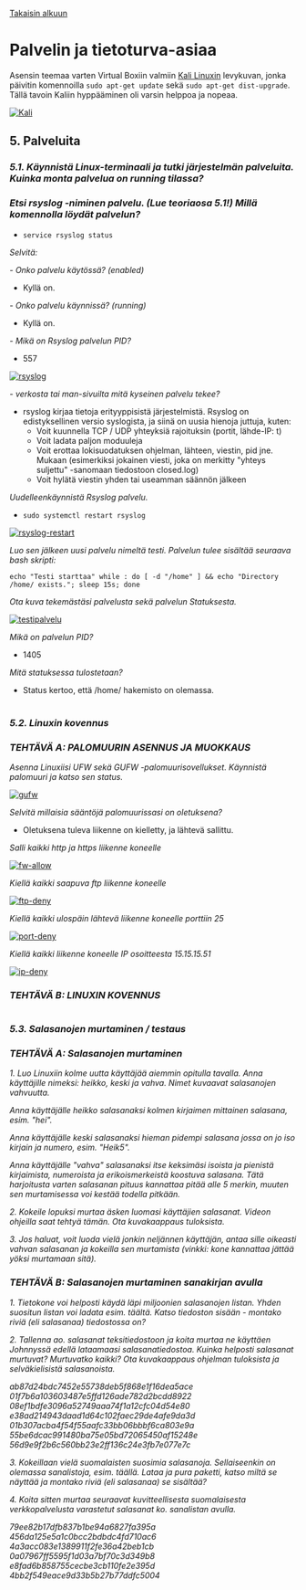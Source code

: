 [Takaisin alkuun](../../../README.md)

# Palvelin ja tietoturva-asiaa

Asensin teemaa varten Virtual Boxiin valmiin [Kali Linuxin](https://www.osboxes.org/kali-linux/) levykuvan, jonka päivitin komennoilla `sudo apt-get update` sekä `sudo apt-get dist-upgrade`. Tällä tavoin Kaliin hyppääminen oli varsin helppoa ja nopeaa.

[![Kali](https://raw.githubusercontent.com/tuuchen/Linux-E9955-2020/master/src/materiaali/Kali.png)](https://raw.githubusercontent.com/tuuchen/Linux-E9955-2020/master/src/materiaali/Kali.PNG)

## 5. Palveluita

### *5.1. Käynnistä Linux-terminaali ja tutki järjestelmän palveluita. Kuinka monta palvelua on running tilassa?*

### *Etsi rsyslog -niminen palvelu. (Lue teoriaosa 5.1!) Millä komennolla löydät palvelun?*  

- `service rsyslog status`

*Selvitä:*   

*- Onko palvelu käytössä? (enabled)*  

- Kyllä on.

*- Onko palvelu käynnissä? (running)*  

- Kyllä on. 

*- Mikä on Rsyslog palvelun PID?*  

- 557

[![rsyslog](https://raw.githubusercontent.com/tuuchen/Linux-E9955-2020/master/src/materiaali/rsyslog.png)](https://raw.githubusercontent.com/tuuchen/Linux-E9955-2020/master/src/materiaali/rsyslog.png)


*- verkosta tai man-sivuilta mitä kyseinen palvelu tekee?*  

- rsyslog kirjaa tietoja erityyppisistä järjestelmistä. Rsyslog on edistyksellinen versio syslogista, ja siinä on uusia hienoja juttuja, kuten: 
    - Voit kuunnella TCP / UDP yhteyksiä rajoituksin (portit, lähde-IP: t)
    - Voit ladata paljon moduuleja
    - Voit erottaa lokisuodatuksen ohjelman, lähteen, viestin, pid jne. Mukaan (esimerkiksi jokainen viesti, joka on merkitty "yhteys suljettu" -sanomaan tiedostoon closed.log)
    - Voit hylätä viestin yhden tai useamman säännön jälkeen

*Uudelleenkäynnistä Rsyslog palvelu.*  

- `sudo systemctl restart rsyslog`

[![rsyslog-restart](https://raw.githubusercontent.com/tuuchen/Linux-E9955-2020/master/src/materiaali/rsyslog-restart.png)](https://raw.githubusercontent.com/tuuchen/Linux-E9955-2020/master/src/materiaali/rsyslog-restart.png)

*Luo sen jälkeen uusi palvelu nimeltä testi. Palvelun tulee sisältää seuraava bash skripti:*

`echo "Testi starttaa"
while :
do
[ -d "/home" ] && echo "Directory /home/ exists.";
sleep 15s;
done`

*Ota kuva tekemästäsi palvelusta sekä palvelun Statuksesta.*  

[![testipalvelu](https://raw.githubusercontent.com/tuuchen/Linux-E9955-2020/master/src/materiaali/testipalvelu.png)](https://raw.githubusercontent.com/tuuchen/Linux-E9955-2020/master/src/materiaali/testipalvelu.png)


*Mikä on palvelun PID?*   

- 1405

*Mitä statuksessa tulostetaan?* 

- Status kertoo, että /home/ hakemisto on olemassa. 

#

### *5.2. Linuxin kovennus*

### *TEHTÄVÄ A: PALOMUURIN ASENNUS JA MUOKKAUS*

*Asenna Linuxiisi UFW sekä GUFW -palomuurisovellukset. Käynnistä palomuuri ja katso sen status.*

[![gufw](https://raw.githubusercontent.com/tuuchen/Linux-E9955-2020/master/src/materiaali/gufw.png)](https://raw.githubusercontent.com/tuuchen/Linux-E9955-2020/master/src/materiaali/gufw.png)


*Selvitä millaisia sääntöjä palomuurissasi on oletuksena?*

- Oletuksena tuleva liikenne on kielletty, ja lähtevä sallittu. 
 
*Salli kaikki http ja https liikenne koneelle* 

[![fw-allow](https://raw.githubusercontent.com/tuuchen/Linux-E9955-2020/master/src/materiaali/fw-allow.png)](https://raw.githubusercontent.com/tuuchen/Linux-E9955-2020/master/src/materiaali/fw-allow.png)

*Kiellä kaikki saapuva ftp liikenne koneelle* 

[![ftp-deny](https://raw.githubusercontent.com/tuuchen/Linux-E9955-2020/master/src/materiaali/ftp-deny.png)](https://raw.githubusercontent.com/tuuchen/Linux-E9955-2020/master/src/materiaali/ftp-deny.png)

*Kiellä kaikki ulospäin lähtevä liikenne koneelle porttiin 25* 

[![port-deny](https://raw.githubusercontent.com/tuuchen/Linux-E9955-2020/master/src/materiaali/port-deny.png)](https://raw.githubusercontent.com/tuuchen/Linux-E9955-2020/master/src/materiaali/port-deny.png)

*Kiellä kaikki liikenne koneelle IP osoitteesta 15.15.15.51*  

[![ip-deny](https://raw.githubusercontent.com/tuuchen/Linux-E9955-2020/master/src/materiaali/ip-deny.png)](https://raw.githubusercontent.com/tuuchen/Linux-E9955-2020/master/src/materiaali/ip-deny.png)

### *TEHTÄVÄ B: LINUXIN KOVENNUS*

# 

### *5.3. Salasanojen murtaminen / testaus*

### *TEHTÄVÄ A: Salasanojen murtaminen*

*1. Luo Linuxiin kolme uutta käyttäjää aiemmin opitulla tavalla. Anna käyttäjille nimeksi: heikko, keski ja vahva. Nimet kuvaavat salasanojen vahvuutta.*

*Anna käyttäjälle heikko salasanaksi kolmen kirjaimen mittainen salasana, esim. "hei".*

*Anna käyttäjälle keski salasanaksi hieman pidempi salasana jossa on jo iso kirjain ja numero, esim. "Heik5".*

*Anna käyttäjälle "vahva" salasanaksi itse keksimäsi isoista ja pienistä kirjaimista, numeroista ja erikoismerkeistä koostuva salasana. Tätä harjoitusta varten salasanan pituus kannattaa pitää alle 5 merkin, muuten sen murtamisessa voi kestää todella pitkään.* 

*2. Kokeile lopuksi murtaa äsken luomasi käyttäjien salasanat. Videon ohjeilla saat tehtyä tämän. Ota kuvakaappaus tuloksista.*

*3. Jos haluat, voit luoda vielä jonkin neljännen käyttäjän, antaa sille oikeasti vahvan salasanan ja kokeilla sen murtamista (vinkki: kone kannattaa jättää yöksi murtamaan sitä).*

### *TEHTÄVÄ B: Salasanojen murtaminen sanakirjan avulla*

*1. Tietokone voi helposti käydä läpi miljoonien salasanojen listan. Yhden suositun listan voi ladata esim. täältä. Katso tiedoston sisään - montako riviä (eli salasanaa) tiedostossa on?*

*2. Tallenna ao. salasanat teksitiedostoon ja koita murtaa ne käyttäen Johnnyssä edellä lataamaasi salasanatiedostoa. Kuinka helposti salasanat murtuvat? Murtuvatko kaikki? Ota kuvakaappaus ohjelman tuloksista ja selväkielisistä salasanoista.*

*ab87d24bdc7452e55738deb5f868e1f16dea5ace
01f7b6a103603487e5ffd126ade782d2bcdd8922
08ef1bdfe3096a52749aaa74f1a12cfc04d54e80
e38ad214943daad1d64c102faec29de4afe9da3d
01b307acba4f54f55aafc33bb06bbbf6ca803e9a
55be6dcac991480ba75e05bd72065450af15248e
56d9e9f2b6c560bb23e2ff136c24e3fb7e077e7c*

*3. Kokeillaan vielä suomalaisten suosimia salasanoja. Sellaiseenkin on olemassa sanalistoja, esim. täällä. Lataa ja pura paketti, katso miltä se näyttää ja montako riviä (eli salasanaa) se sisältää?*

*4. Koita sitten murtaa seuraavat kuvitteellisesta suomalaisesta verkkopalvelusta varastetut salasanat ko. sanalistan avulla.*

*79ee82b17dfb837b1be94a6827fa395a
456da125e5a1c0bcc2bdbdc4fd710ac6
4a3acc083e1389911f2fe36a42beb1cb
0a07967ff5595f1d03a7bf70c3d349b8
e8fad6b858755cecbe3cb110fe2e395d
4bb2f549eace9d33b5b27b77ddfc5004* 